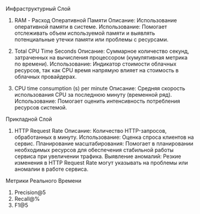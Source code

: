 Инфраструктурный Слой

1. RAM - Расход Оперативной Памяти Описание: Использование оперативной памяти в системе. Использование: Помогает отслеживать объем используемой памяти и выявлять потенциальные утечки памяти или проблемы с ресурсами.

2. Total CPU Time Seconds Описание: Суммарное количество секунд, затраченных на вычисления процессором (кумулятивная метрика по времени). Использование: Индикатор стоимости облачных ресурсов, так как CPU время напрямую влияет на стоимость в облачных провайдерах.

3. CPU time consumption (s) per minute Описание: Средняя скорость использования CPU за последнюю минуту (временной ряд). Использование: Помогает оценить интенсивность потребления ресурсов системой.


Прикладной Слой

1. HTTP Request Rate Описание: Количество HTTP-запросов, обработанных в минуту. Использование: Оценка спроса клиентов на сервис. Планирование масштабирования: Помогает в планировании необходимых ресурсов для обеспечения стабильной работы сервиса при увеличении трафика. Выявление аномалий: Резкие изменения в HTTP Request Rate могут указывать на проблемы или аномалии в работе сервиса.


Метрики Реального Времени

1. Precision@5
2. Recall@%
3. F1@5